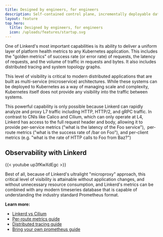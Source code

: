 ```yaml
---
title: Designed by engineers, for engineers
description: Self-contained control plane, incrementally deployable data plane, and lots and lots of diagnostics and debugging tools.
layout: feature
top_hero:
  title: Designed by engineers, for engineers
  icon: /uploads/features/startup.svg
---
```


One of Linkerd's most important capabilities is its ability to deliver a uniform
layer of platform health metrics to any Kubernetes application. This includes 
the "golden metrics" of success rate (or error rate) of requests, the latency 
of requests, and the volume of traffic in requests and bytes. It also includes 
distributed tracing and system topology graphs.

This level of visibility is critical to modern distributed applications that are
built as multi-service (microservice) architectures. While these systems can be 
deployed to Kubernetes as a way of managing scale and complexity, Kubernetes 
itself does not provide any visibility into the traffic between systems.

This powerful capability is only possible because Linkerd can rapidly analyze 
and proxy L7 traffic including HTTP, HTTP/2, and gRPC traffic. In contrast to 
CNIs like Calico and Cilium, which can only operate at L4, Linkerd has access to
 the full request header and body, allowing it to provide per-service metrics 
 ("what is the latency of the Foo service"),  per-route metrics ("what is the 
 success rate of /bar on Foo"), and per-client metrics (e.g. "what is the rate 
 of HTTP calls to Foo from Baz?")

## Observability with Linkerd

{{< youtube up3fKwXdEgc >}}

Best of all, because of Linkerd's ultralight "microproxy" approach, this 
critical level of visibility is attainable without application changes, and 
without unnecessary resource consumption, and Linkerd's metrics can be combined 
with any modern timeseries database that is capable of understanding the 
industry standard Prometheus format.

**Learn more:**

- [Linkerd vs Cilium](/)
- [Per-route metrics guide](/)
- [Distributed tracing guide](/)
- [Bring your own prometheus guide](/)
